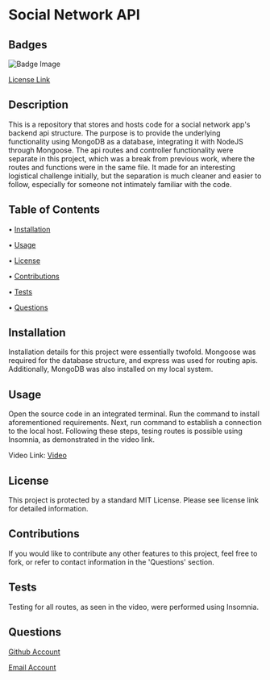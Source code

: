 # Social Network API

  ## Badges
  ![Badge Image](https://img.shields.io/badge/License-MIT-yellow.svg)

  [License Link](https://opensource.org/licenses/MIT)

  ## Description
  This is a repository that stores and hosts code for a social network app's backend api structure. The purpose is to provide the underlying functionality using MongoDB as a database, integrating it with NodeJS through Mongoose. The api routes and controller functionality were separate in this project, which was a break from previous work, where the routes and functions were in the same file. It made for an interesting logistical challenge initially, but the separation is much cleaner and easier to follow, especially for someone not intimately familiar with the code.

  ## Table of Contents
  
  • [Installation](#installation)

  • [Usage](#usage)

  • [License](#license)

  • [Contributions](#contributions)

  • [Tests](#tests)

  • [Questions](#questions)

  ## Installation
  Installation details for this project were essentially twofold. Mongoose was required for the database structure, and express was used for routing apis. Additionally, MongoDB was also installed on my local system.

  ## Usage
  Open the source code in an integrated terminal. Run the <npm i> command to install aforementioned requirements. Next, run <npm start> command to establish a connection to the local host. Following these steps, tesing routes is possible using Insomnia, as demonstrated in the video link.
  
  Video Link: [Video](https://drive.google.com/file/d/1GehAtzts73bTw07PFn1kRHAokxogTEgX/view)

  ## License
  This project is protected by a standard MIT License. Please see license link for detailed information.
  
  ## Contributions
  If you would like to contribute any other features to this project, feel free to fork, or refer to contact information in the 'Questions' section.

  ## Tests
  Testing for all routes, as seen in the video, were performed using Insomnia.

  ## Questions
  [Github Account](https://github.com/KirkHagglund)

  [Email Account](mailto:kirkhagglund@gmail.com)


